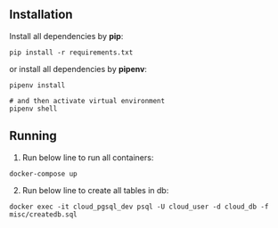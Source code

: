 ## Installation

Install all dependencies by **pip**:

```shell
pip install -r requirements.txt
```

or install all dependencies by **pipenv**:

```shell
pipenv install

# and then activate virtual environment
pipenv shell
```

## Running
1) Run below line to run all containers:

```shell
docker-compose up
```

2) Run below line to create all tables in db:

```shell
docker exec -it cloud_pgsql_dev psql -U cloud_user -d cloud_db -f misc/createdb.sql
```
